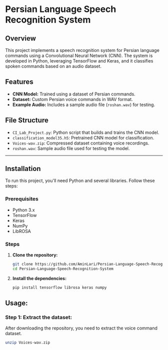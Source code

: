 # Persian Language Speech Recognition System

## Overview
This project implements a speech recognition system for Persian language commands using a Convolutional Neural Network (CNN). The system is developed in Python, leveraging TensorFlow and Keras, and it classifies spoken commands based on an audio dataset.

## Features
- **CNN Model:** Trained using a dataset of Persian commands.
- **Dataset:** Custom Persian voice commands in WAV format.
- **Example Audio:** Includes a sample audio file (`roshan.wav`) for testing.

## File Structure
- `CI_Lab_Project.py`: Python script that builds and trains the CNN model.
- `classification_model35.h5`: Pretrained CNN model for classification.
- `Voices-wav.zip`: Compressed dataset containing voice recordings.
- `roshan.wav`: Sample audio file used for testing the model.

---

## Installation
To run this project, you'll need Python and several libraries. Follow these steps:

### Prerequisites
- Python 3.x
- TensorFlow
- Keras
- NumPy
- LibROSA

### Steps
1. **Clone the repository:**
   ```bash
   git clone https://github.com/AminLari/Persian-Language-Speech-Recognition-System.git
   cd Persian-Language-Speech-Recognition-System

2. **Install the dependencies:**
   ```bash
   pip install tensorflow librosa keras numpy
## Usage:
### Step 1: Extract the dataset:
After downloading the repository, you need to extract the voice command dataset.
```bash
unzip Voices-wav.zip
